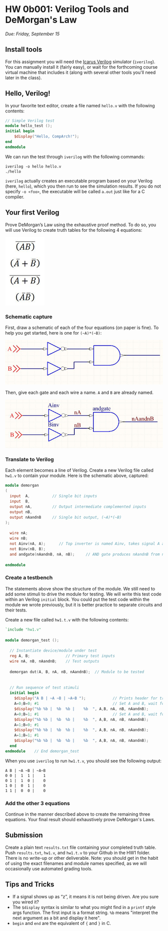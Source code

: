 # HW 0b001: Verilog Tools and DeMorgan's Law

*Due: Friday, September 15*

## Install tools
For this assignment you will need the [Icarus Verilog](http://iverilog.icarus.com/) simulator (`iverilog`). You can manually install it (fairly easy), or wait for the forthcoming course virtual machine that includes it (along with several other tools you'll need later in the class).

## Hello, Verilog!

In your favorite text editor, create a file named `hello.v` with the following contents:

```verilog
// Simple Verilog test
module hello_test ();
initial begin
    $display("Hello, CompArch!");
end
endmodule
```

We can run the test through `iverilog` with the following commands:

```
iverilog -o hello hello.v
./hello
```

`iverilog` actually creates an executable program based on your Verilog (here, `hello`), which you then run to see the simulation results. If you do not specify `-o <foo>`, the executable will be called `a.out` just like for a C compiler.

## Your first Verilog

Prove DeMorgan’s Law using the exhaustive proof method.  To do so, you will use Verilog to create truth tables for the following 4 equations:

![DeMorgan's Equations](img/eqn.JPG)

### Schematic capture
First, draw a schematic of each of the four equations (on paper is fine).  To help you get started, here is one for `(~A)*(~B)`:

![Schematic](img/schem1.jpg)

Then, give each gate and each wire a name. `A` and `B` are already named.

![Labeled schematic](img/schem2.jpg)

### Translate to Verilog
Each element becomes a line of Verilog.  Create a new Verilog file called `hw1.v` to contain your module. Here is the schematic above, captured:

```verilog
module demorgan
(
  input  A,          // Single bit inputs
  input  B,
  output nA,         // Output intermediate complemented inputs
  output nB,
  output nAandnB     // Single bit output, (~A)*(~B)
);

  wire nA;
  wire nB;
  not Ainv(nA, A);  	// Top inverter is named Ainv, takes signal A as input and produces signal nA
  not Binv(nB, B);
  and andgate(nAandnB, nA, nB); 	// AND gate produces nAandnB from nA and nB

endmodule
```

### Create a testbench
The statements above show the structure of the module. We still need to add some stimuli to drive the module for testing. We will write this test code within an Verilog `initial` block.  You could put the test code within the module we wrote previously, but it is better practice to separate circuits and their tests.

Create a new file called `hw1.t.v` with the following contents:

```verilog
`include "hw1.v"

module demorgan_test ();

  // Instantiate device/module under test
  reg A, B;                // Primary test inputs
  wire nA, nB, nAandnB;    // Test outputs

  demorgan dut(A, B, nA, nB, nAandnB);  // Module to be tested


  // Run sequence of test stimuli
  initial begin
    $display("A B | ~A ~B | ~A~B ");            // Prints header for truth table
    A=0;B=0; #1                                 // Set A and B, wait for update (#1)
    $display("%b %b |  %b  %b |    %b  ", A,B, nA, nB, nAandnB);
    A=0;B=1; #1                                 // Set A and B, wait for new update
    $display("%b %b |  %b  %b |    %b  ", A,B, nA, nB, nAandnB);
    A=1;B=0; #1
    $display("%b %b |  %b  %b |    %b  ", A,B, nA, nB, nAandnB);
    A=1;B=1; #1
    $display("%b %b |  %b  %b |    %b  ", A,B, nA, nB, nAandnB);
  end
endmodule    // End demorgan_test
```

When you use `iverilog` to run `hw1.t.v`, you should see the following output:

```
A B | ~A ~B | ~A~B 
0 0 |  1  1 |    1  
0 1 |  1  0 |    0  
1 0 |  0  1 |    0  
1 1 |  0  0 |    0  
```

### Add the other 3 equations
Continue in the manner described above to create the remaining three equations. Your final result should exhaustively prove DeMorgan's Laws.


## Submission
Create a plain text `results.txt` file containing your completed truth table. Push `results.txt`, `hw1.v`, and `hw1.t.v` to your Github in the HW1 folder. There is no write-up or other deliverable. Note: you should get in the habit of using the exact filenames and module names specified, as we will occasionally use automated grading tools.

## Tips and Tricks
 - If a signal shows up as “z”, it means it is not being driven.  Are you sure you wired it?
 - The `$display` syntax is similar to what you might find in a `printf` style args function.  The first input is a format string.  `%b` means "interpret the next argument as a bit and display it here".
 - `begin` and `end` are the equivalent of `{` and `}` in C.
